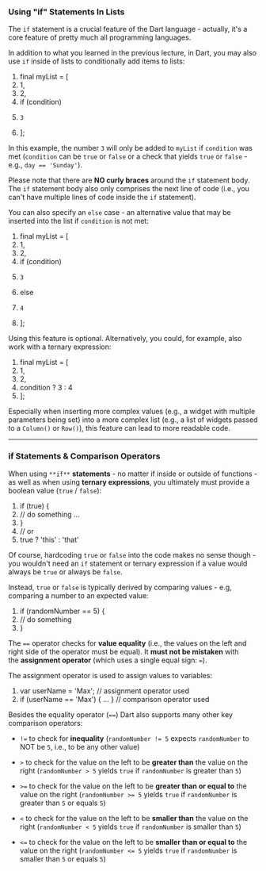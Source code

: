 ### Using "if" Statements In Lists

The `if` statement is a crucial feature of the Dart language - actually, it's a core feature of pretty much all programming languages.

In addition to what you learned in the previous lecture, in Dart, you may also use `if` inside of lists to conditionally add items to lists:

1. final myList = [
2.   1,
3.   2,
4.   if (condition)
5.     3
6. ];

In this example, the number `3` will only be added to `myList` if `condition` was met (`condition` can be `true` or `false` or a check that yields `true` or `false` - e.g., `day == 'Sunday'`).

Please note that there are **NO curly braces** around the `if` statement body. The `if` statement body also only comprises the next line of code (i.e., you can't have multiple lines of code inside the `if` statement).

You can also specify an `else` case - an alternative value that may be inserted into the list if `condition` is not met:

1. final myList = [
2.   1,
3.   2,
4.   if (condition)
5.     3
6.   else
7.     4
8. ];

Using this feature is optional. Alternatively, you could, for example, also work with a ternary expression:

1. final myList = [
2.   1,
3.   2,
4.   condition ? 3 : 4
5. ];

Especially when inserting more complex values (e.g., a widget with multiple parameters being set) into a more complex list (e.g., a list of widgets passed to a `Column()` or `Row()`), this feature can lead to more readable code.

---
### if Statements & Comparison Operators

When using `**if**` **statements** - no matter if inside or outside of functions - as well as when using **ternary expressions**, you ultimately must provide a boolean value (`true` / `false`):

1. if (true) {
2.   // do something ...
3. }
4. // or
5. true ? 'this' : 'that'

Of course, hardcoding `true` or `false` into the code makes no sense though - you wouldn't need an `if` statement or ternary expression if a value would always be `true` or always be `false`.

Instead, `true` or `false` is typically derived by comparing values - e.g, comparing a number to an expected value:

1. if (randomNumber == 5) {
2.   // do something
3. }

The `==` operator checks for **value equality** (i.e., the values on the left and right side of the operator must be equal). It **must not be mistaken** with the **assignment operator** (which uses a single equal sign: `=`).

The assignment operator is used to assign values to variables:

1. var userName = 'Max'; // assignment operator used
2. if (userName == 'Max') { ... } // comparison operator used

Besides the equality operator (`==`) Dart also supports many other key comparison operators:

- `!=` to check for **inequality** (`randomNumber != 5` expects `randomNumber` to NOT be `5`, i.e., to be any other value)
    
- `>` to check for the value on the left to be **greater than** the value on the right (`randomNumber > 5` yields `true` if `randomNumber` is greater than `5`)
    
- `>=` to check for the value on the left to be **greater than or equal to** the value on the right (`randomNumber >= 5` yields `true` if `randomNumber` is greater than `5` or equals `5`)
    
- `<` to check for the value on the left to be **smaller than** the value on the right (`randomNumber < 5` yields `true` if `randomNumber` is smaller than `5`)
    
- `<=` to check for the value on the left to be **smaller than or equal to** the value on the right (`randomNumber <= 5` yields `true` if `randomNumber` is smaller than `5` or equals `5`)